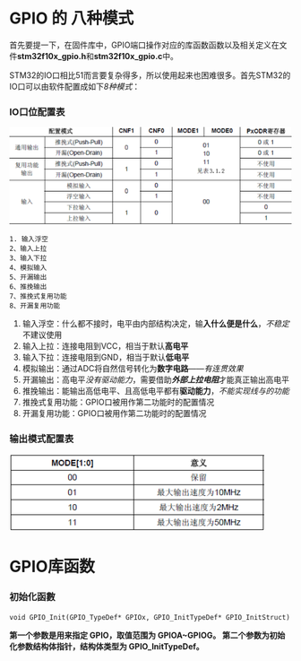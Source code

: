 # GPIO 的 八种模式


首先要提一下，在固件库中，GPIO端口操作对应的库函数函数以及相关定义在文件**stm32f10x_gpio.h**和**stm32f10x_gpio.c**中。


STM32的IO口相比51而言要复杂得多，所以使用起来也困难很多。首先STM32的IO口可以由软件配置成如下*8种模式*：
### IO口位配置表
![](../图片/模式表.png)

    1. 输入浮空
    2、输入上拉
    3、输入下拉
    4、模拟输入
    5、开漏输出
    6、推挽输出
    7、推挽式复用功能
    8、开漏复用功能

1. 输入浮空：什么都不接时，电平由内部结构决定，输**入什么便是什么**，*不稳定*不建议使用
2. 输入上拉：连接电阻到VCC，相当于默认**高电平**
3. 输入下拉：连接电阻到GND，相当于默认**低电平**
4. 模拟输出：通过ADC将自然信号转化为**数字电路**——*有连贯效果*
5. 开漏输出：高电平*没有驱动能力*，需要借助***外部上拉电阻***才能真正输出高电平
6. 推挽输出：能输出高低电平、且高低电平都有**驱动能力**，*不能实现线与的功能*
7. 推挽式复用功能：GPIO口被用作第二功能时的配置情况
8. 开漏复用功能：GPIO口被用作第二功能时的配置情况

### 输出模式配置表
![](../图片/选择频率.jpg)

# GPIO库函数
### 初始化函數
    void GPIO_Init(GPIO_TypeDef* GPIOx, GPIO_InitTypeDef* GPIO_InitStruct)
**第一个参数是用来指定 GPIO，取值范围为 GPIOA~GPIOG。
第二个参数为初始化参数结构体指针，结构体类型为 GPIO_InitTypeDef。**